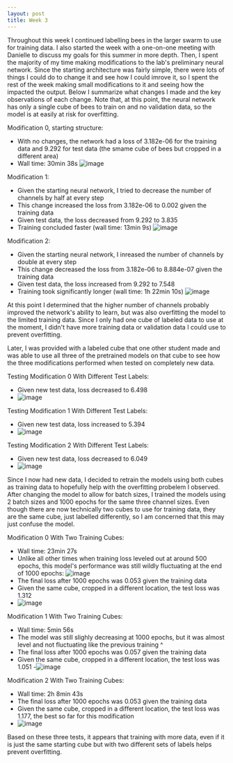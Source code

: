 ```yaml
---
layout: post
title: Week 3
---
```



Throughout this week I continued labelling bees in the larger swarm to use for training data. I also started the week with a one-on-one meeting with Danielle to discuss my goals for this summer in more depth. Then, I spent the majority of my time making modifications to the lab's preliminary neural network. Since the starting architecture was fairly simple, there were lots of things I could do to change it and see how I could imrove it, so I spent the rest of the week making small modifications to it and seeing how the impacted the output. Below I summarize what changes I made and the key observations of each change. Note that, at this point, the neural network has only a single cube of bees to train on and no validation data, so the model is at easily at risk for overfitting.


Modification 0, starting structure:
- With no changes, the network had a loss of 3.182e-06 for the training data and 9.292 for test data (the smame cube of bees but cropped in a different area)
- Wall time: 30min 38s
![image](https://github.com/Nina-mvH/Nina-mvH.github.io/assets/133538278/a88aabe4-cc27-4832-9cf5-f4871fd0a343)



Modification 1:
- Given the starting neural network, I tried to decrease the number of channels by half at every step
- This change increased the loss from 3.182e-06 to 0.002 given the training data
- Given test data, the loss decreased from 9.292 to 3.835
- Training concluded faster (wall time: 13min 9s)
![image](https://github.com/Nina-mvH/Nina-mvH.github.io/assets/133538278/df7141c2-9b91-4f8d-a115-dac06f0ec844)



Modification 2:
- Given the starting neural network, I inreased the number of channels by double at every step
- This change decreased the loss from 3.182e-06 to 8.884e-07 given the training data
- Given test data, the loss increased from 9.292 to 7.548
- Training took significantly longer (wall time: 1h 22min 10s)
![image](https://github.com/Nina-mvH/Nina-mvH.github.io/assets/133538278/808d2e8e-d6ad-4705-8c80-b8974dde10c6)


At this point I determined that the higher number of channels probably improved the network's ability to learn, but was also overfitting the model to the limited training data. Since I only had one cube of labeled data to use at the moment, I didn't have more training data or validation data I could use to prevent overfitting. 

Later, I was provided with a labeled cube that one other student made and was able to use all three of the pretrained models on that cube to see how the three modifications performed when tested on completely new data.


Testing Modification 0 With Different Test Labels:
- Given new test data, loss decreased to 6.498
- ![image](https://github.com/Nina-mvH/Nina-mvH.github.io/assets/133538278/cd5b66a6-0143-4f03-9710-3443f899d0cc)


Testing Modification 1 With Different Test Labels:
- Given new test data, loss increased to 5.394
- ![image](https://github.com/Nina-mvH/Nina-mvH.github.io/assets/133538278/b8b8f2ff-65a1-4eaf-ab1c-26a2df4a687f)


Testing Modification 2 With Different Test Labels:
- Given new test data, loss decreased to 6.049
- ![image](https://github.com/Nina-mvH/Nina-mvH.github.io/assets/133538278/e015730f-5fde-467f-999c-126f94ec6db4)


Since I now had new data, I decided to retrain the models using both cubes as training data to hopefully help with the overfitting probelem I observed. After changing the model to allow for batch sizes, I trained the models using 2 batch sizes and 1000 epochs for the same three channel sizes. Even though there are now technically two cubes to use for training data, they are the same cube, just labelled differently, so I am concerned that this may just confuse the model.

Modification 0 With Two Training Cubes:
- Wall time: 23min 27s
- Unlike all other times when training loss leveled out at around 500 epochs, this model's performance was still wildly fluctuating at the end of 1000 epochs: ![image](https://github.com/Nina-mvH/Nina-mvH.github.io/assets/133538278/d708b8b1-9db0-4df1-9b89-93436df2238c)
- The final loss after 1000 epochs was 0.053 given the training data
- Given the same cube, cropped in a different location, the test loss was 1.312
- ![image](https://github.com/Nina-mvH/Nina-mvH.github.io/assets/133538278/63d32027-a5c0-496e-987f-c0ec6c27b29c)


Modification 1 With Two Training Cubes:
- Wall time: 5min 56s
- The model was still slighly decreasing at 1000 epochs, but it was almost level and not fluctuating like the previous training ^
- The final loss after 1000 epochs was 0.057 given the training data
- Given the same cube, cropped in a different location, the test loss was 1.051
-![image](https://github.com/Nina-mvH/Nina-mvH.github.io/assets/133538278/cc91dfc5-66e4-4e27-a535-dea656d42c25)


Modification 2 With Two Training Cubes:
- Wall time: 2h 8min 43s
- The final loss after 1000 epochs was 0.053 given the training data
- Given the same cube, cropped in a different location, the test loss was 1.177, the best so far for this modification
- ![image](https://github.com/Nina-mvH/Nina-mvH.github.io/assets/133538278/22804af7-8f9d-441e-87c8-d4e2d2c42085)

Based on these three tests, it appears that training with more data, even if it is just the same starting cube but with two different sets of labels helps prevent overfitting.


